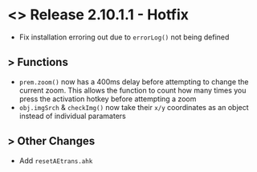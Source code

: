 # <> Release 2.10.1.1 - Hotfix
- Fix installation erroring out due to `errorLog()` not being defined

## > Functions
- `prem.zoom()` now has a 400ms delay before attempting to change the current zoom. This allows the function to count how many times you press the activation hotkey before attempting a zoom
- `obj.imgSrch` & `checkImg()` now take their `x/y` coordinates as an object instead of individual paramaters

## > Other Changes
- Add `resetAEtrans.ahk`